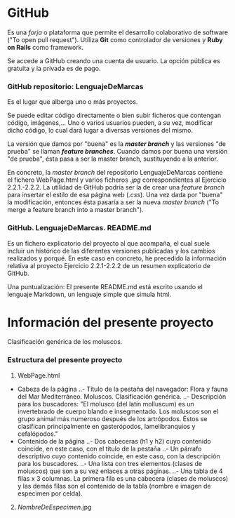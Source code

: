 # GitHub
Es una *forja* o plataforma que permite el desarrollo colaborativo de software ("To open pull request"). Utiliza **Git** como controlador de versiones y **Ruby on Rails** como framework.

Se accede a GitHub creando una cuenta de usuario. La opción pública es gratuita y la privada es de pago.

### GitHub repositorio: LenguajeDeMarcas
Es el lugar que alberga uno o más proyectos.

Se puede editar código directamente o bien subir ficheros que contengan código, imágenes,... Uno o varios usuarios pueden, a su vez, modificar dicho código, lo cual dará lugar a diversas versiones del mismo.

La versión que damos por "buena" es la ***master branch*** y las versiones "de prueba" se llaman ***feature branches***. Cuando damos por buena una versión "de prueba", ésta pasa a ser la master branch, sustituyendo a la anterior.

En concreto, la *master branch* del repositorio LenguajeDeMarcas contiene el fichero WebPage.html y varios ficheros *.jpg* correspondientes al Ejercicio 2.2.1.-2.2.2. La utilidad de GitHub podría ser la de crear una *feature branch* para insertar el estilo de esa página web (*.css*). Una vez dada por "buena" la modificación, entonces ésta pasaría a ser la nueva *master branch* ("To merge a feature branch into a master branch").

### GitHub. LenguajeDeMarcas. README.md
Es un fichero explicatorio del proyecto al que acompaña, el cual suele incluir un histórico de las diferentes versiones publicadas y los cambios realizados y porqué. En este caso en concreto, he precedido la información relativa al proyecto Ejercicio 2.2.1-2.2.2 de un resumen explicatorio de GitHub.

Una puntualización: El presente README.md está escrito usando el lenguaje Markdown, un lenguaje simple que simula html.


# Información del presente proyecto
Clasificación genérica de los moluscos.

### Estructura del presente proyecto
1. WebPage.html
  - Cabeza de la página
    ..- Título de la pestaña del navegador: Flora y fauna del Mar Mediterráneo. Moluscos. Clasificación genérica.
    ..- Descripción para los buscadores: "El molusco (del latín molluscum) es un invertebrado de cuerpo blando e insegmentado. Los moluscos son el grupo animal más numeroso después de los artrópodos. Éstos se clasifican principalmente en gasterópodos, lamelibranquios y cefalópodos."
  - Contenido de la página
    ..- Dos cabeceras (h1 y h2) cuyo contenido coincide, en este caso, con el título de la pestaña
    ..- Un párrafo descriptivo cuyo contenido coincide, en este caso, con la descripción para los buscadores.
    ..- Una lista con tres elementos (clases de moluscos) que son a su vez enlaces a otras páginas.
    ..- Una tabla de 4 filas x 3 columnas. La primera fila es una cabecera (clases de moluscos) y las demás filas son el contenido de la tabla (nombre e imagen de especimen por celda).
2. *NombreDeEspecimen*.jpg



